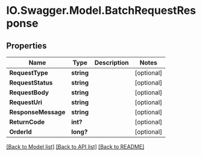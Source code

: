 # IO.Swagger.Model.BatchRequestResponse
## Properties

Name | Type | Description | Notes
------------ | ------------- | ------------- | -------------
**RequestType** | **string** |  | [optional] 
**RequestStatus** | **string** |  | [optional] 
**RequestBody** | **string** |  | [optional] 
**RequestUri** | **string** |  | [optional] 
**ResponseMessage** | **string** |  | [optional] 
**ReturnCode** | **int?** |  | [optional] 
**OrderId** | **long?** |  | [optional] 

[[Back to Model list]](../README.md#documentation-for-models) [[Back to API list]](../README.md#documentation-for-api-endpoints) [[Back to README]](../README.md)

